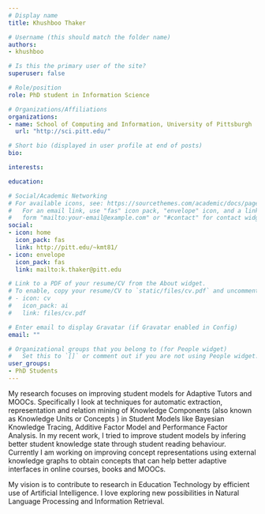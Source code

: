 ```yaml
---
# Display name
title: Khushboo Thaker

# Username (this should match the folder name)
authors:
- khushboo

# Is this the primary user of the site?
superuser: false

# Role/position
role: PhD student in Information Science

# Organizations/Affiliations
organizations:
- name: School of Computing and Information, University of Pittsburgh
  url: "http://sci.pitt.edu/"

# Short bio (displayed in user profile at end of posts)
bio:

interests:

education:

# Social/Academic Networking
# For available icons, see: https://sourcethemes.com/academic/docs/page-builder/#icons
#   For an email link, use "fas" icon pack, "envelope" icon, and a link in the
#   form "mailto:your-email@example.com" or "#contact" for contact widget.
social:
- icon: home
  icon_pack: fas
  link: http://pitt.edu/~kmt81/
- icon: envelope
  icon_pack: fas
  link: mailto:k.thaker@pitt.edu

# Link to a PDF of your resume/CV from the About widget.
# To enable, copy your resume/CV to `static/files/cv.pdf` and uncomment the lines below.
# - icon: cv
#   icon_pack: ai
#   link: files/cv.pdf

# Enter email to display Gravatar (if Gravatar enabled in Config)
email: ""

# Organizational groups that you belong to (for People widget)
#   Set this to `[]` or comment out if you are not using People widget.
user_groups:
- PhD Students
---
```


My research focuses on improving student models for Adaptive Tutors and MOOCs. Specifically I look at techniques for automatic extraction, representation and relation mining of Knowledge Components (also known as Knowledge Units or Concepts ) in Student Models like Bayesian Knowledge Tracing, Additive Factor Model and Performance Factor Analysis. In my recent work, I tried to improve student models by infering better student knowledge state through student reading behaviour. Currently I am working on improving concept representations using external knowledge graphs to obtain concepts that can help better adaptive interfaces in online courses, books and MOOCs.

My vision is to contribute to research in Education Technology by efficient use of Artificial Intelligence. I love exploring new possibilities in Natural Language Processing and Information Retrieval.
